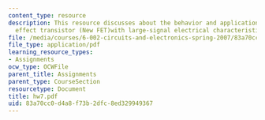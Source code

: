 ```yaml
---
content_type: resource
description: This resource discusses about the behavior and application of anew field
  effect transistor (New FET)with large-signal electrical characteristics
file: /media/courses/6-002-circuits-and-electronics-spring-2007/83a70cc0d4a8f73b2dfc8ed329949367_hw7.pdf
file_type: application/pdf
learning_resource_types:
- Assignments
ocw_type: OCWFile
parent_title: Assignments
parent_type: CourseSection
resourcetype: Document
title: hw7.pdf
uid: 83a70cc0-d4a8-f73b-2dfc-8ed329949367
---
```

